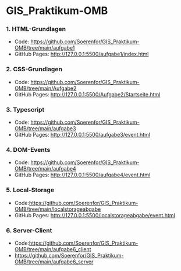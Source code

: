 # GIS_Praktikum-OMB
### **1. HTML-Grundlagen**
 * Code: https://github.com/Soerenfor/GIS_Praktikum-OMB/tree/main/aufgabe1
 * GitHub Pages: http://127.0.0.1:5500/aufgabe1/index.html

### **2. CSS-Grundlagen**
 * Code: https://github.com/Soerenfor/GIS_Praktikum-OMB/tree/main/Aufgabe2 
 * GitHub Pages: http://127.0.0.1:5500/Aufgabe2/Startseite.html

### **3. Typescript**
 * Code: https://github.com/Soerenfor/GIS_Praktikum-OMB/tree/main/aufgabe3
 * GitHub Pages: http://127.0.0.1:5500/aufgabe3/event.html

### **4. DOM-Events**
 * Code: https://github.com/Soerenfor/GIS_Praktikum-OMB/tree/main/aufgabe4
 * GitHub Pages: http://127.0.0.1:5500/aufgabe4/event.html

### **5. Local-Storage**
 * Code:https://github.com/Soerenfor/GIS_Praktikum-OMB/tree/main/localstorageabgabe
 * GitHub Pages: http://127.0.0.1:5500/localstorageabgabe/event.html
 
### **6. Server-Client**
 * Code:https://github.com/Soerenfor/GIS_Praktikum-OMB/tree/main/aufgabe6_client
 * https://github.com/Soerenfor/GIS_Praktikum-OMB/tree/main/aufgabe6_server
 
  
 
